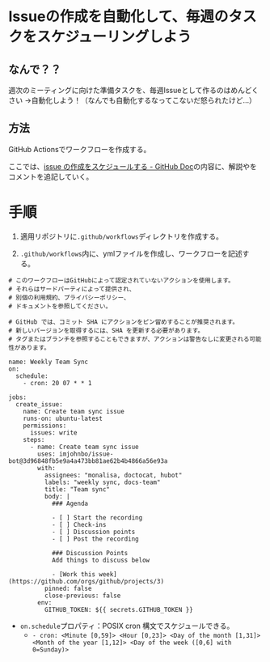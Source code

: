 # Issueの作成を自動化して、毎週のタスクをスケジューリングしよう

## なんで？？
週次のミーティングに向けた準備タスクを、毎週Issueとして作るのはめんどくさい
→自動化しよう！（なんでも自動化するなってこないだ怒られたけど…）

## 方法
GitHub Actionsでワークフローを作成する。

ここでは、[issue の作成をスケジュールする - GitHub Doc](https://docs.github.com/ja/actions/using-workflows/events-that-trigger-workflows#scheduled-events)の内容に、解説やをコメントを追記していく。

# 手順
1. 適用リポジトリに`.github/workflows`ディレクトリを作成する。

2. `.github/workflows`内に、ymlファイルを作成し、ワークフローを記述する。

```imjohnbo/issue-bot Actionsの例
# このワークフローはGitHubによって認定されていないアクションを使用します。
# それらはサードパーティによって提供され、
# 別個の利用規約、プライバシーポリシー、
# ドキュメントを参照してください。

# GitHub では、コミット SHA にアクションをピン留めすることが推奨されます。
# 新しいバージョンを取得するには、SHA を更新する必要があります。
# タグまたはブランチを参照することもできますが、アクションは警告なしに変更される可能性があります。

name: Weekly Team Sync
on:
  schedule:
    - cron: 20 07 * * 1

jobs:
  create_issue:
    name: Create team sync issue
    runs-on: ubuntu-latest
    permissions:
      issues: write
    steps:
      - name: Create team sync issue
        uses: imjohnbo/issue-bot@3d96848fb5e9a4a473bb81ae62b4b4866a56e93a
        with:
          assignees: "monalisa, doctocat, hubot"
          labels: "weekly sync, docs-team"
          title: "Team sync"
          body: |
            ### Agenda

            - [ ] Start the recording
            - [ ] Check-ins
            - [ ] Discussion points
            - [ ] Post the recording
                    
            ### Discussion Points
            Add things to discuss below

            - [Work this week](https://github.com/orgs/github/projects/3)
          pinned: false
          close-previous: false
        env:
          GITHUB_TOKEN: ${{ secrets.GITHUB_TOKEN }}
```

- `on.schedule`プロパティ：POSIX cron 構文でスケジュールできる。
  - `- cron: <Minute [0,59]> <Hour [0,23]> <Day of the month [1,31]> <Month of the year [1,12]> <Day of the week ([0,6] with 0=Sunday)>`
